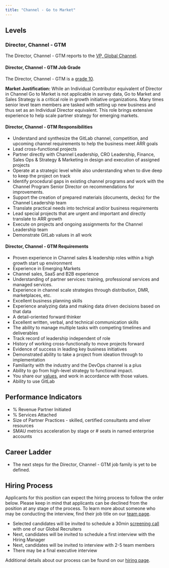 ```yaml
---
title: "Channel - Go to Market"
---
```


## Levels

### Director, Channel - GTM

The Director, Channel - GTM reports to the [VP, Global Channel](/job-families/sales/vp-of-global-channels/).

#### Director, Channel - GTM Job Grade

The Director, Channel - GTM is a [grade 10](https://about.gitlab.com/handbook/total-rewards/compensation/compensation-calculator/#gitlab-job-grades).

**Market Justification:** While an Individual Contributor equivalent of Director in Channel Go to Market is not applicable in survey data, Go to Market and Sales Strategy is a critical role in growth initiative organizations. Many times senior level team members are tasked with setting up new business and thus set as an Individual Director equivalent. This role brings extensive experience to help scale partner strategy for emerging markets.

#### Director, Channel - GTM Responsibilities

- Understand and synthesize the GitLab channel, competition, and upcoming channel requirements to help the business meet ARR goals
- Lead cross-functional projects
- Partner directly with Channel Leadership, CRO Leadership, Finance, Sales Ops & Strategy & Marketing in design and execution of assigned projects
- Operate at a strategic level while also understanding when to dive deep to keep the project on track
- Identify procedural gaps in existing channel programs and work with the Channel Program Senior Director on recommendations for improvements.
- Support the creation of prepared materials (documents, decks) for the Channel Leadership team
- Translate practical needs into technical and/or business requirements
- Lead special projects that are urgent and important and directly translate to ARR growth
- Execute on projects and ongoing assignments for the Channel Leadership team
- Demonstrate GitLab values in all work

#### Director, Channel - GTM Requirements

- Proven experience in Channel sales & leadership roles within a high growth start up environment
- Experience in Emerging Markets
- Channel sales, SaaS and B2B experience
- Understanding of partner services: training, professional services and managed services.
- Experience in channel scale strategies through distribution, DMR, marketplaces, etc.
- Excellent business planning skills
- Experience analyzing data and making data driven decisions based on that data
- A detail-oriented forward thinker
- Excellent written, verbal, and technical communication skills
- The ability to manage multiple tasks with competing timelines and deliverables
- Track record of leadership independent of role
- History of working cross-functionally to move projects forward
- Evidence of success in leading key business initiatives
- Demonstrated ability to take a project from ideation through to implementation
- Familiarity with the industry and the DevOps channel is a plus
- Ability to go from high-level strategy to functional impact.
- You share our [values](https://about.gitlab.com/handbook/values/), and work in accordance with those values.
- Ability to use GitLab

## Performance Indicators

- % Revenue Partner Initiated
- % Services Attached
- Size of Partner Practices - skilled, certified consultants amd eliver resources
- SMAU metrics acceleration by stage or # seats in named enterprise accounts

## Career Ladder

- The next steps for the Director, Channel - GTM job family is yet to be defined.

## Hiring Process

Applicants for this position can expect the hiring process to follow the order below. Please keep in mind that applicants can be declined from the position at any stage of the process. To learn more about someone who may be conducting the interview, find their job title on our [team page](https://about.gitlab.com/company/team/).

- Selected candidates will be invited to schedule a 30min [screening call](https://about.gitlab.com/handbook/hiring/interviewing/#screening-call) with one of our Global Recruiters
- Next, candidates will be invited to schedule a first interview with the Hiring Manager
- Next, candidates will be invited to interview with 2-5 team members
- There may be a final executive interview

Additional details about our process can be found on our [hiring page](https://about.gitlab.com/handbook/hiring/).

